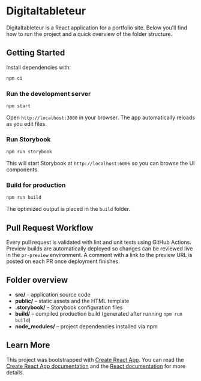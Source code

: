# Digitaltableteur

Digitaltableteur is a React application for a portfolio site. Below you'll find how to run the project and a quick overview of the folder structure.

## Getting Started

Install dependencies with:

```bash
npm ci
```

### Run the development server

```bash
npm start
```

Open `http://localhost:3000` in your browser. The app automatically reloads as you edit files.

### Run Storybook

```bash
npm run storybook
```

This will start Storybook at `http://localhost:6006` so you can browse the UI components.

### Build for production

```bash
npm run build
```

The optimized output is placed in the `build` folder.

## Pull Request Workflow

Every pull request is validated with lint and unit tests using GitHub Actions.
Preview builds are automatically deployed so changes can be reviewed live in the `pr-preview` environment.
A comment with a link to the preview URL is posted on each PR once deployment finishes.

## Folder overview

- **src/** – application source code
- **public/** – static assets and the HTML template
- **.storybook/** – Storybook configuration files
- **build/** – compiled production build (generated after running `npm run build`)
- **node_modules/** – project dependencies installed via npm

## Learn More

This project was bootstrapped with [Create React App](https://github.com/facebook/create-react-app). You can read the [Create React App documentation](https://facebook.github.io/create-react-app/docs/getting-started) and the [React documentation](https://reactjs.org/) for more details.
